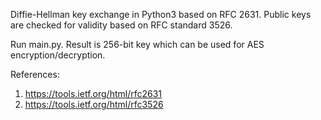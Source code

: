 Diffie-Hellman key exchange in Python3 based on RFC 2631. Public keys are checked for validity based on RFC standard 3526.

Run main.py. Result is 256-bit key which can be used for AES encryption/decryption.

References:
1. https://tools.ietf.org/html/rfc2631
2. https://tools.ietf.org/html/rfc3526
